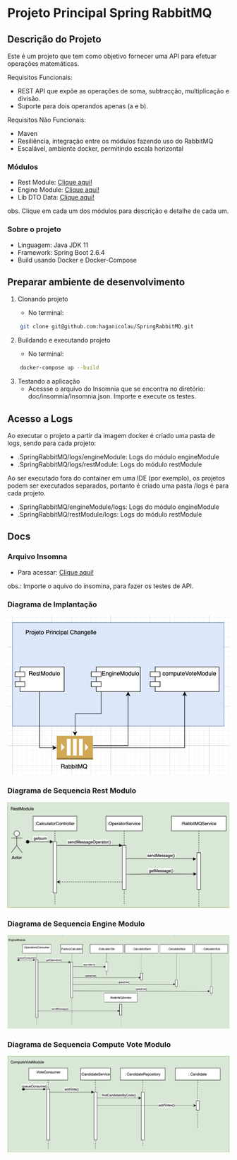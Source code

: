 # Projeto Principal Spring RabbitMQ

## Descrição do Projeto

Este é um projeto que tem como objetivo fornecer uma API para efetuar operações matemáticas.

Requisitos Funcionais:

- REST API que expõe as operações de soma, subtracção, multiplicação e divisão.
- Suporte para dois operandos apenas (a e b).

Requisitos Não Funcionais:

- Maven
- Resiliência, integração entre os módulos fazendo uso do RabbitMQ
- Escalável, ambiente docker, permitindo escala horizontal

### Módulos

- Rest Module: [Clique aqui!](restModule/README.md)
- Engine Module: [Clique aqui!](engineModule/README.md)
- Lib DTO Data: [Clique aqui!](libDataDtoChangelle/README.md)

obs. Clique em cada um dos módulos para descrição e detalhe de cada um.

### Sobre o projeto

- Linguagem: Java JDK 11
- Framework: Spring Boot 2.6.4
- Build usando Docker e Docker-Compose

## Preparar ambiente de desenvolvimento

1. Clonando projeto

    - No terminal:

```bash
    git clone git@github.com:haganicolau/SpringRabbitMQ.git
```

2. Buildando e executando projeto

    - No terminal:

```bash
    docker-compose up --build
```

3. Testando a aplicação
    - Acessse o arquivo do Insomnia que se encontra no diretório: doc/insomnia/Insomnia.json. Importe e execute os
      testes.

## Acesso a Logs

Ao executar o projeto a partir da imagem docker é criado uma pasta de logs, sendo para cada projeto:

- .SpringRabbitMQ/logs/engineModule: Logs do módulo engineModule
- .SpringRabbitMQ/logs/restModule: Logs do módulo restModule

Ao ser executado fora do container em uma IDE (por exemplo), os projetos podem ser executados separados, portanto é
criado uma pasta /logs é para cada projeto.

- .SpringRabbitMQ/engineModule/logs: Logs do módulo engineModule
- .SpringRabbitMQ/restModule/logs: Logs do módulo restModule

## Docs

### Arquivo Insomna

- Para acessar: [Clique aqui!](doc/insomnia/Insomnia.json)

obs.: Importe o aquivo do insomina, para fazer os testes de API.

### Diagrama de Implantação

<img src="https://github.com/haganicolau/SpringRabbitmq/blob/main/doc/diagrams/modules.png" width="550">

### Diagrama de Sequencia Rest Modulo

<img src="https://github.com/haganicolau/SpringRabbitmq/blob/main/doc/diagrams/senquence-rest-modulo.png" width="550">

### Diagrama de Sequencia Engine Modulo

<img src="https://github.com/haganicolau/SpringRabbitmq/blob/main/doc/diagrams/sequence-engine-module.png" width="550">


### Diagrama de Sequencia Compute Vote Modulo

<img src="https://github.com/haganicolau/SpringRabbitMQ/blob/main/doc/diagrams/sequence-compute-vote.png" width="550">
